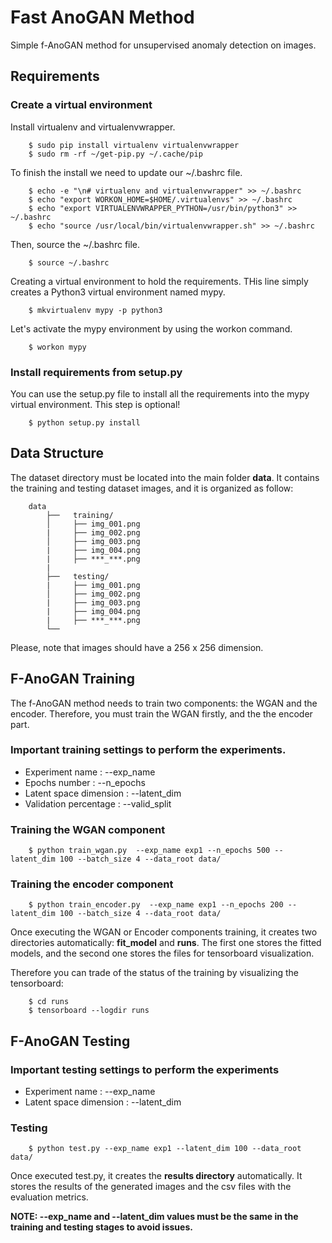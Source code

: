 # Fast AnoGAN Method

Simple f-AnoGAN method for unsupervised anomaly detection on images.

## Requirements


### Create a virtual environment

Install virtualenv and virtualenvwrapper.

        $ sudo pip install virtualenv virtualenvwrapper
        $ sudo rm -rf ~/get-pip.py ~/.cache/pip

To finish the install we need to update our ~/.bashrc file.

        $ echo -e "\n# virtualenv and virtualenvwrapper" >> ~/.bashrc
        $ echo "export WORKON_HOME=$HOME/.virtualenvs" >> ~/.bashrc
        $ echo "export VIRTUALENVWRAPPER_PYTHON=/usr/bin/python3" >> ~/.bashrc
        $ echo "source /usr/local/bin/virtualenvwrapper.sh" >> ~/.bashrc

Then, source the ~/.bashrc file.

        $ source ~/.bashrc

Creating a virtual environment to hold the requirements. THis line simply creates a Python3 virtual environment named mypy.

        $ mkvirtualenv mypy -p python3

Let's activate the mypy environment by using the workon command.

        $ workon mypy


### Install requirements from setup.py 

You can use the setup.py file to install all the requirements into the mypy virtual environment. 
This step is optional!

        $ python setup.py install


## Data Structure
The dataset directory must be located into the main folder **data**. It contains the training and testing dataset images, and it is organized as follow:

        data
            ├──   training/
            │     ├── img_001.png
            |     ├── img_002.png        
            │     ├── img_003.png
            |     ├── img_004.png 
            |     ├── ***_***.png
            |
            ├──   testing/
            |     ├── img_001.png        
            │     ├── img_002.png
            |     ├── img_003.png
            |     ├── img_004.png
            |     ├── ***_***.png
            └── 

Please, note that images should have a 256 x 256 dimension.

## F-AnoGAN Training

The f-AnoGAN method needs to train two components: the WGAN and the encoder.
Therefore, you must train the WGAN firstly, and the the encoder part.

### Important training settings to perform the experiments.

* Experiment name        : --exp_name
* Epochs number          : --n_epochs
* Latent space dimension : --latent_dim
* Validation percentage  : --valid_split

### Training the WGAN component

        $ python train_wgan.py  --exp_name exp1 --n_epochs 500 --latent_dim 100 --batch_size 4 --data_root data/


### Training the encoder component

        $ python train_encoder.py  --exp_name exp1 --n_epochs 200 --latent_dim 100 --batch_size 4 --data_root data/


Once executing the WGAN or Encoder components training, it creates two directories automatically: **fit_model** and **runs**. The first one stores the fitted models, and the second one stores the files for tensorboard visualization. 

Therefore you can trade of the status of the training by visualizing the tensorboard:

        $ cd runs
        $ tensorboard --logdir runs



## F-AnoGAN Testing

### Important testing settings to perform the experiments

* Experiment name        : --exp_name
* Latent space dimension : --latent_dim

### Testing

        $ python test.py --exp_name exp1 --latent_dim 100 --data_root data/


Once executed test.py, it creates the **results directory** automatically. It stores the results of the generated images and the csv files with the evaluation metrics.

**NOTE: --exp_name and --latent_dim values must be the same in the training and testing stages to avoid issues.** 
